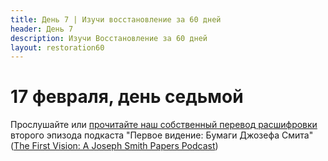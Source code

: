 ```yaml
---
title: Дeнь 7 | Изучи восстановление за 60 дней
header: День 7
description: Изучи Восстановление за 60 дней
layout: restoration60
---
```


# 17 февраля, день седьмой

Прослушайте или [прочитайте наш собственный перевод расшифровки](/restoration60/articles/podcast_first_vision_episode_2) второго эпизода подкаста "Первое видение: Бумаги Джозефа Смита" ([The First Vision: A Joseph Smith Papers Podcast](https://www.josephsmithpapers.org/articles/the-first-vision-a-joseph-smith-papers-podcast))